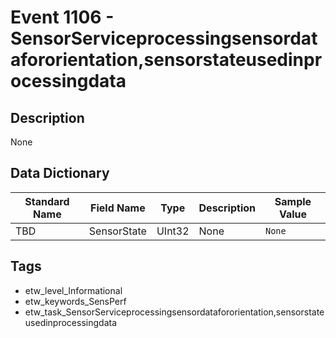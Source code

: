 # Event 1106 - SensorServiceprocessingsensordatafororientation,sensorstateusedinprocessingdata

## Description
None

## Data Dictionary
|Standard Name|Field Name|Type|Description|Sample Value|
|---|---|---|---|---|
|TBD|SensorState|UInt32|None|`None`|

## Tags
* etw_level_Informational
* etw_keywords_SensPerf
* etw_task_SensorServiceprocessingsensordatafororientation,sensorstateusedinprocessingdata